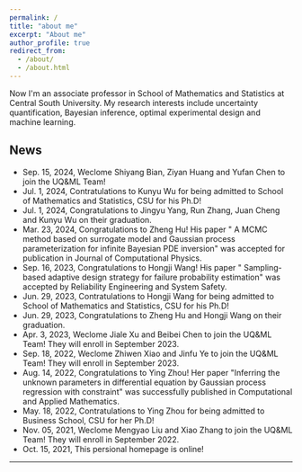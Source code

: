 ```yaml
---
permalink: /
title: "about me"
excerpt: "About me"
author_profile: true
redirect_from: 
  - /about/
  - /about.html
---
```


Now I'm an associate professor in School of Mathematics and Statistics at Central South University. My research interests include uncertainty quantification, Bayesian inference, optimal experimental design and machine learning.

News
------
- Sep. 15, 2024,  Weclome Shiyang Bian, Ziyan Huang and Yufan Chen to join the UQ&ML Team! 
- Jul. 1, 2024, Contratulations to Kunyu Wu for being admitted to School of Mathematics and Statistics, CSU for his Ph.D!
- Jul. 1, 2024, Congratulations to Jingyu Yang, Run Zhang, Juan Cheng and Kunyu Wu on their graduation.
- Mar. 23, 2024, Congratulations to Zheng Hu! His paper " A MCMC method based on surrogate model and Gaussian process parameterization for infinite Bayesian PDE inversion" was accepted for publication in Journal of Computational Physics.
- Sep. 16, 2023, Congratulations to Hongji Wang! His paper " Sampling-based adaptive design strategy for failure probability estimation" was accepted by Reliability Engineering and System Safety.
- Jun. 29, 2023, Contratulations to Hongji Wang for being admitted to School of Mathematics and Statistics, CSU for his Ph.D!
- Jun. 29, 2023, Congratulations to Zheng Hu and Hongji Wang on their graduation.
- Apr. 3, 2023,  Weclome Jiale Xu and Beibei Chen to join the UQ&ML Team! They will enroll in September 2023.  
- Sep. 18, 2022,  Weclome Zhiwen Xiao and Jinfu Ye to join the UQ&ML Team! They will enroll in September 2023.  
- Aug. 14, 2022, Congratulations to Ying Zhou! Her paper "Inferring the unknown parameters in differential equation by Gaussian process regression with constraint" was successfully published in Computational and Applied Mathematics.
- May. 18, 2022, Contratulations to Ying Zhou for being admitted to Business School, CSU for her Ph.D!
- Nov. 05, 2021,  Weclome Mengyao Liu and Xiao Zhang to join the UQ&ML Team! They will enroll in September 2022.  
- Oct. 15, 2021,  This persional homepage is online! 
  
---

